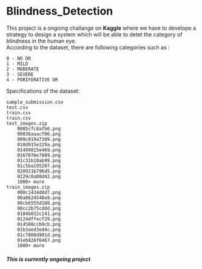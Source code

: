 # Blindness_Detection

This project is a ongoing challange on <b>Kaggle</b> where we have to develope a strategy to design a system which will be able to detet the category of blindness in the human eye.
<br>
According to the dataset, there are following categories such as :

    0 - NO DR
    1 - MILD
    2 - MODERATE
    3 - SEVERE
    4 - PORIFERATIVE DR

Specifications of the dataset:
        
    sample_submission.csv
    test.csv
    train.csv
    train.csv
    test_images.zip
        0005cfc8afb6.png
        00836aaacf06.png
        009c019a7309.png
        010d915e229a.png
        01499815e469.png
        0167076e7089.png
        01c31b10ab99.png
        01c5ba195207.png
        020921b796d5.png
        0229c0a80d42.png
        1000+ more
    train_images.zip
        000c1434d8d7.png
        00a8624548a9.png
        00cb6555d108.png
        00cc2b75cddd.png
        0104b032c141.png
        0124dffecf29.png
        014508ccb9cb.png
        01b3aed3ed4c.png
        01c7808d901d.png
        01eb826f6467.png
        1000+ more
        
<h5><b>This is currently ongoing project</b></h5>
